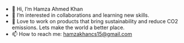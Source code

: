 - 👋 Hi, I’m Hamza Ahmed Khan
- 👀 I’m interested in collaborations and learning new skills.
- 🌱 Love to work on products that bring sustainability and reduce CO2 emissions. Lets make the world a better place.
- 📫 How to reach me: hamzakhancs15@gmail.com

<!---
iHamzaaK/iHamzaaK is a ✨ special ✨ repository because its `README.md` (this file) appears on your GitHub profile.
You can click the Preview link to take a look at your changes.
--->
